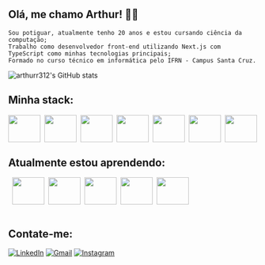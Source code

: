 
## Olá, me chamo Arthur! ✌🏼

    Sou potiguar, atualmente tenho 20 anos e estou cursando ciência da computação;
    Trabalho como desenvolvedor front-end utilizando Next.js com TypeScript como minhas tecnologias principais;
    Formado no curso técnico em informática pelo IFRN - Campus Santa Cruz.


![arthurr312's GitHub stats](https://github-readme-stats.vercel.app/api?username=arthurr312&show_icons=true&theme=tokyonight)

## Minha stack:

<div style="display: flex; gap: 8px; align-items: center; flex-wrap:wrap;">
    <img height="55" width="65" src="https://cdn.jsdelivr.net/gh/devicons/devicon/icons/html5/html5-plain.svg" />
    <img height="55" width="65" src="https://cdn.jsdelivr.net/gh/devicons/devicon/icons/css3/css3-plain.svg" />
    <img height="55" width="65" src="https://cdn.jsdelivr.net/gh/devicons/devicon/icons/javascript/javascript-plain.svg" />
    <img height="55" width="65" src="https://cdn.jsdelivr.net/gh/devicons/devicon/icons/typescript/typescript-plain.svg" />
    <img height="55" width="65" src="https://cdn.jsdelivr.net/gh/devicons/devicon/icons/react/react-original-wordmark.svg" />    
    <img height="55" width="65" src="https://cdn.jsdelivr.net/gh/devicons/devicon/icons/nextjs/nextjs-original-wordmark.svg" />
    <img height="55" width="65" src="https://cdn.jsdelivr.net/gh/devicons/devicon/icons/tailwindcss/tailwindcss-plain.svg" />
</div>

## Atualmente estou aprendendo:

<div style="display: flex; gap: 8px; align-items: center; flex-wrap:wrap;"><br>
  <img height="55" width="65" src="https://cdn.jsdelivr.net/gh/devicons/devicon/icons/postgresql/postgresql-plain.svg" />
  <img height="55" width="65" src="https://cdn.jsdelivr.net/gh/devicons/devicon/icons/mongodb/mongodb-original.svg" />
  <img height="55" width="65" src="https://cdn.jsdelivr.net/gh/devicons/devicon/icons/express/express-original-wordmark.svg" />
  <img height="55" width="65" src="https://cdn.jsdelivr.net/gh/devicons/devicon/icons/flutter/flutter-original.svg" />
  <img height="55" width="65" src="https://cdn.jsdelivr.net/gh/devicons/devicon/icons/graphql/graphql-plain-wordmark.svg" />
</div>
<br>

## Contate-me:

[![LinkedIn](https://img.shields.io/badge/LinkedIn-0077B5?style=for-the-badge&logo=linkedin&logoColor=white)](https://www.linkedin.com/in/arthur-silva-794133205/)
[![Gmail](https://img.shields.io/badge/Gmail-D14836?style=for-the-badge&logo=gmail&logoColor=white)](mailto:arthur10.silva312@gmail.com)
[![Instagram](https://img.shields.io/badge/Instagram-E4405F?style=for-the-badge&logo=instagram&logoColor=white)](https://www.instagram.com/arthur.avlis/)

